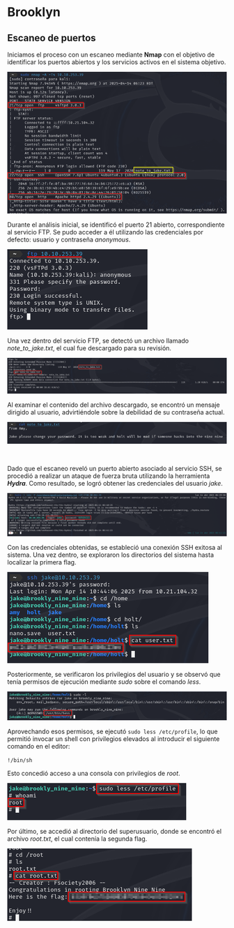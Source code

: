 # Brooklyn

## Escaneo de puertos

Iniciamos el proceso con un escaneo mediante **Nmap** con el objetivo de identificar los puertos abiertos y los servicios activos en el sistema objetivo.

![1.png](./_resources/1.png)

Durante el análisis inicial, se identificó el puerto 21 abierto, correspondiente al servicio FTP. Se pudo acceder a él utilizando las credenciales por defecto: usuario y contraseña *anonymous*.

![2.png](./_resources/2.png)

Una vez dentro del servicio FTP, se detectó un archivo llamado *note_to_jake.txt*, el cual fue descargado para su revisión.

![3.png](./_resources/3.png)

Al examinar el contenido del archivo descargado, se encontró un mensaje dirigido al usuario, advirtiéndole sobre la debilidad de su contraseña actual.

![4.png](./_resources/4.png)

<br>

Dado que el escaneo reveló un puerto abierto asociado al servicio SSH, se procedió a realizar un ataque de fuerza bruta utilizando la herramienta ***Hydra***. Como resultado, se logró obtener las credenciales del usuario *jake*.

![5.png](./_resources/5.png)

Con las credenciales obtenidas, se estableció una conexión SSH exitosa al sistema. Una vez dentro, se exploraron los directorios del sistema hasta localizar la primera flag.

![6.png](./_resources/6.png)

Posteriormente, se verificaron los privilegios del usuario y se observó que tenía permisos de ejecución mediante *sudo* sobre el comando *less*.

![7.png](./_resources/7.png)

Aprovechando esos permisos, se ejecutó `sudo less /etc/profile`, lo que permitió invocar un shell con privilegios elevados al introducir el siguiente comando en el editor:

`!/bin/sh`

Esto concedió acceso a una consola con privilegios de *root*.

![8.png](./_resources/8.png)

Por último, se accedió al directorio del superusuario, donde se encontró el archivo *root.txt*, el cual contenía la segunda flag.

![9.png](./_resources/9.png)